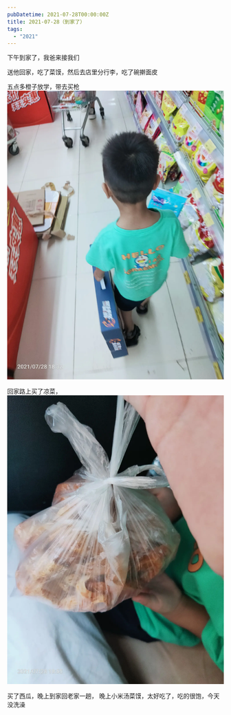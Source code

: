 ```yaml
---
pubDatetime: 2021-07-28T00:00:00Z
title: 2021-07-28（到家了）
tags:
  - "2021"
---
```


下午到家了，我爸来接我们

送他回家，吃了菜馍，然后去店里分行李，吃了碗擀面皮

五点多橙子放学，带去买枪
![](../../img/6904315-42737c63a41d5f90.jpg)

回家路上买了凉菜，
![](../../img/6904315-f71c24ef6fa0f5ff.jpg)

买了西瓜，晚上到家回老家一趟，
晚上小米汤菜馍，太好吃了，吃的很饱，今天没洗澡

